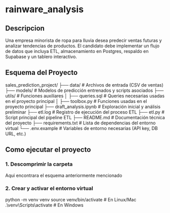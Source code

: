 # rainware_analysis

## Descripcion
Una empresa minorista de ropa para lluvia desea predecir ventas futuras y analizar tendencias de productos. El candidato debe implementar un flujo de datos que incluya ETL, almacenamiento en Postgres, respaldo en Supabase y un tablero interactivo.

## Esquema del Proyecto

sales_prediction_project/
├── data/                   # Archivos de entrada (CSV de ventas)
├── models/                 # Modelos de predicción entrenados y scripts asociados
├── utils/                  # Funciones auxiliares
│   ├── queries.sql         # Queries necesarias usadas en el proyecto principal
│   ├── toolbox.py          # Funciones usadas en el proyecto principal
├── draft_analysis.ipynb    # Exploración inicial y análisis preliminar
├── etl.log                 # Registro de ejecución del proceso ETL
├── etl.py                  # Script principal del pipeline ETL
├── README.md               # Documentación técnica del proyecto
├── requirements.txt        # Lista de dependencias del entorno virtual
└── .env.example            # Variables de entorno necesarias (API key, DB URL, etc.)

## Como ejecutar el proyecto

### 1. Descomprimir la carpeta
Aqui encontrara el esquema anteriormente mencionado

### 2. Crear y activar el entorno virtual
python -m venv venv
source venv/bin/activate  # En Linux/Mac
.\venv\Scripts\activate   # En Windows